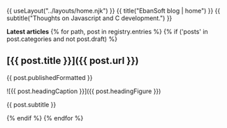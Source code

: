 

{{ useLayout("../layouts/home.njk") }}
{{ title("EbanSoft blog | home") }}
{{ subtitle("Thoughts on Javascript and C development.") }}

__Latest articles__
{% for path, post in registry.entries %}
{% if ('posts' in post.categories and not post.draft) %}

## [{{ post.title }}]({{ post.url }})
<time datetime="{{ post.published }}">{{ post.publishedFormatted }}</time>

![{{ post.headingCaption }}]({{ post.headingFigure }})

{{ post.subtitle }}


{% endif %}
{% endfor %}


